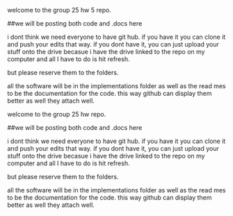welcome to the group 25 hw 5 repo.

##we will be posting both code and .docs here

i dont think we need everyone to have git hub. if you have it you can clone it and push your edits that way. if you dont have it, you can just upload your stuff onto the drive becasue i have the drive linked to the repo on my computer and all I have to do is hit refresh.

but please reserve them to the folders.

all the software will be in the implementations folder as well as the read mes to be the documentation for the code. this way github can display them better as well they attach well.


welcome to the group 25 hw repo.


##we will be posting both code and .docs here

i dont think we need everyone to have git hub. if you have it you can clone
it and push your edits that way. if you dont have it, you can just upload 
your stuff onto the drive becasue i have the drive linked to the repo on
my computer and all I have to do is hit refresh.


but please reserve them to the folders.

all the software will be in the implementations folder as well as the read
mes to be the documentation for the code. this way github can display them better as well
they attach well.


